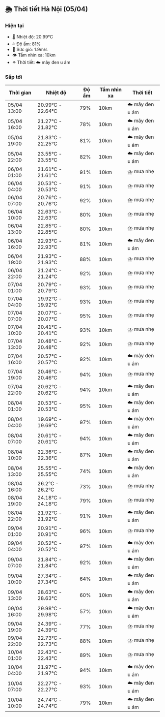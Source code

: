 ## 🌦️ Thời tiết Hà Nội (05/04)

### Hiện tại

- 🌡️ Nhiệt độ: 20.99℃
- 💦 Độ ẩm: 81%
- 💨 Sức gió: 1.9m/s
- 👁️ Tầm nhìn xa: 10km
- ☂️ Thời tiết: ☁️ mây đen u ám

### Sắp tới

| Thời gian | Nhiệt độ | Độ ẩm | Tầm nhìn xa | Thời tiết |
| --- | --- | --- | --- | --- |
| 05/04 13:00 | 20.99℃ - 22.64℃ | 79% | 10km | ☁️ mây đen u ám |
| 05/04 16:00 | 21.27℃ - 21.82℃ | 78% | 10km | ☁️ mây đen u ám |
| 05/04 19:00 | 21.83℃ - 22.25℃ | 81% | 10km | ☁️ mây đen u ám |
| 05/04 22:00 | 23.55℃ - 23.55℃ | 82% | 10km | ☁️ mây đen u ám |
| 06/04 01:00 | 21.61℃ - 21.61℃ | 91% | 10km | ⛈️ mưa nhẹ |
| 06/04 04:00 | 20.53℃ - 20.53℃ | 91% | 10km | ⛈️ mưa nhẹ |
| 06/04 07:00 | 20.76℃ - 20.76℃ | 92% | 10km | ⛈️ mưa nhẹ |
| 06/04 10:00 | 22.63℃ - 22.63℃ | 80% | 10km | ⛈️ mưa nhẹ |
| 06/04 13:00 | 22.85℃ - 22.85℃ | 80% | 10km | ⛈️ mưa nhẹ |
| 06/04 16:00 | 22.93℃ - 22.93℃ | 81% | 10km | ☁️ mây đen u ám |
| 06/04 19:00 | 21.93℃ - 21.93℃ | 88% | 10km | ⛈️ mưa nhẹ |
| 06/04 22:00 | 21.24℃ - 21.24℃ | 92% | 10km | ⛈️ mưa nhẹ |
| 07/04 01:00 | 20.79℃ - 20.79℃ | 93% | 10km | ⛈️ mưa nhẹ |
| 07/04 04:00 | 19.92℃ - 19.92℃ | 93% | 10km | ⛈️ mưa nhẹ |
| 07/04 07:00 | 20.07℃ - 20.07℃ | 95% | 10km | ⛈️ mưa nhẹ |
| 07/04 10:00 | 20.41℃ - 20.41℃ | 93% | 10km | ⛈️ mưa nhẹ |
| 07/04 13:00 | 20.48℃ - 20.48℃ | 92% | 10km | ⛈️ mưa nhẹ |
| 07/04 16:00 | 20.57℃ - 20.57℃ | 92% | 10km | ☁️ mây đen u ám |
| 07/04 19:00 | 20.46℃ - 20.46℃ | 94% | 10km | ⛈️ mưa nhẹ |
| 07/04 22:00 | 20.62℃ - 20.62℃ | 94% | 10km | ☁️ mây đen u ám |
| 08/04 01:00 | 20.53℃ - 20.53℃ | 95% | 10km | ☁️ mây đen u ám |
| 08/04 04:00 | 19.69℃ - 19.69℃ | 97% | 10km | ☁️ mây đen u ám |
| 08/04 07:00 | 20.61℃ - 20.61℃ | 94% | 10km | ☁️ mây đen u ám |
| 08/04 10:00 | 22.36℃ - 22.36℃ | 87% | 10km | ☁️ mây đen u ám |
| 08/04 13:00 | 25.55℃ - 25.55℃ | 74% | 10km | ☁️ mây đen u ám |
| 08/04 16:00 | 26.2℃ - 26.2℃ | 73% | 10km | ⛈️ mưa nhẹ |
| 08/04 19:00 | 24.18℃ - 24.18℃ | 79% | 10km | ⛈️ mưa nhẹ |
| 08/04 22:00 | 21.92℃ - 21.92℃ | 91% | 10km | ☁️ mây đen u ám |
| 09/04 01:00 | 20.91℃ - 20.91℃ | 96% | 10km | ⛈️ mưa nhẹ |
| 09/04 04:00 | 20.52℃ - 20.52℃ | 97% | 10km | ☁️ mây đen u ám |
| 09/04 07:00 | 21.84℃ - 21.84℃ | 92% | 10km | ☁️ mây đen u ám |
| 09/04 10:00 | 27.34℃ - 27.34℃ | 64% | 10km | ☁️ mây đen u ám |
| 09/04 13:00 | 28.63℃ - 28.63℃ | 60% | 10km | ☁️ mây đen u ám |
| 09/04 16:00 | 29.98℃ - 29.98℃ | 57% | 10km | ☁️ mây đen u ám |
| 09/04 19:00 | 24.39℃ - 24.39℃ | 77% | 10km | ⛈️ mưa nhẹ |
| 09/04 22:00 | 22.73℃ - 22.73℃ | 88% | 10km | ⛈️ mưa nhẹ |
| 10/04 01:00 | 22.43℃ - 22.43℃ | 89% | 10km | ⛈️ mưa nhẹ |
| 10/04 04:00 | 21.97℃ - 21.97℃ | 94% | 10km | ☁️ mây đen u ám |
| 10/04 07:00 | 22.27℃ - 22.27℃ | 93% | 10km | ☁️ mây đen u ám |
| 10/04 10:00 | 24.74℃ - 24.74℃ | 79% | 10km | ☁️ mây đen u ám |
